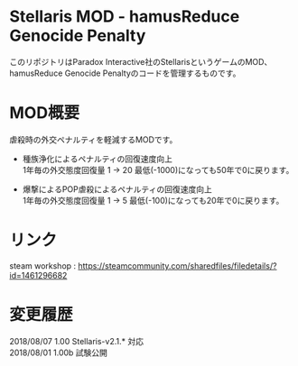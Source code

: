 # Stellaris MOD - hamusReduce Genocide Penalty
このリポジトリはParadox Interactive社のStellarisというゲームのMOD、hamusReduce Genocide Penaltyのコードを管理するものです。 

#  MOD概要
虐殺時の外交ペナルティを軽減するMODです。   

* 種族浄化によるペナルティの回復速度向上   
1年毎の外交態度回復量 1 -> 20	最低(-1000)になっても50年で0に戻ります。   

* 爆撃によるPOP虐殺によるペナルティの回復速度向上   
1年毎の外交態度回復量 1 -> 5	最低(-100)になっても20年で0に戻ります。   

# リンク
steam workshop : https://steamcommunity.com/sharedfiles/filedetails/?id=1461296682   

# 変更履歴
2018/08/07  1.00  Stellaris-v2.1.* 対応   
2018/08/01  1.00b 試験公開   
